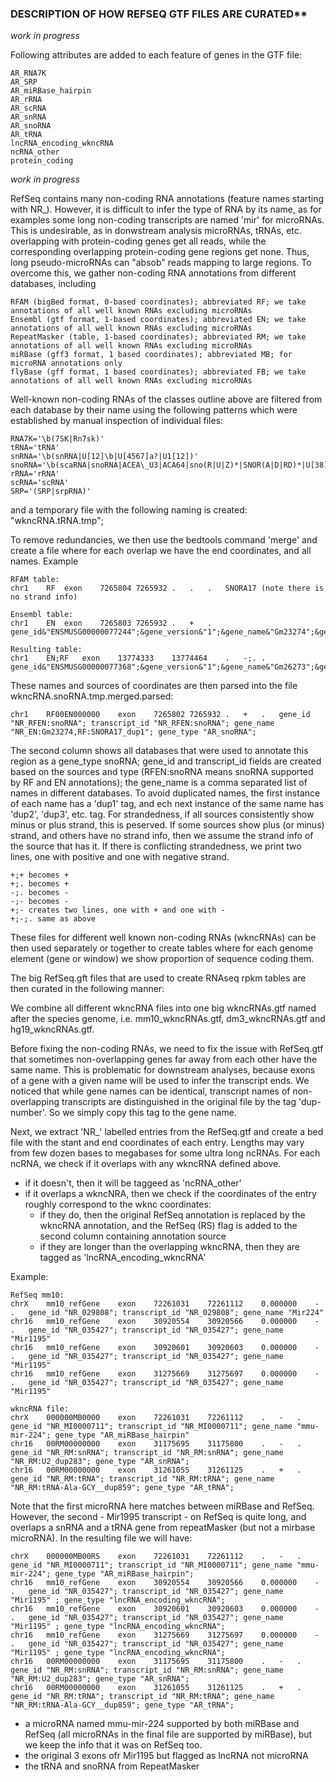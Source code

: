 ### DESCRIPTION OF HOW REFSEQ GTF FILES ARE CURATED**


*work in progress*

Following attributes are added to each feature of genes in the GTF file:

```
AR_RNA7K
AR_SRP
AR_miRBase_hairpin
AR_rRNA
AR_scRNA
AR_snRNA
AR_snoRNA
AR_tRNA
lncRNA_encoding_wkncRNA
ncRNA_other
protein_coding
```

*work in progress*

RefSeq contains many non-coding RNA annotations (feature names starting with NR_). However, it is difficult to infer the type of RNA by its name, as for examples some long non-coding transcripts are named 'mir' for microRNAs. This is undesirable, as in donwstream analysis microRNAs, tRNAs, etc. overlapping with protein-coding genes get all reads, while the corresponding overlapping protein-coding gene regions get none. Thus, long pseudo-microRNAs can "absob" reads mapping to large regions.
To overcome this, we gather non-coding RNA annotations from different databases, including

```
RFAM (bigBed format, 0-based coordinates); abbreviated RF; we take annotations of all well known RNAs excluding microRNAs
Ensembl (gtf format, 1-based coordinates); abbreviated EN; we take annotations of all well known RNAs excluding microRNAs
RepeatMasker (table, 1-based coordinates); abbreviated RM; we take annotations of all well known RNAs excluding microRNAs
miRBase (gff3 format, 1 based coordinates); abbreviated MB; for microRNA annotations only
flyBase (gff format, 1 based coordinates); abbreviated FB; we take annotations of all well known RNAs excluding microRNAs
```
Well-known non-coding RNAs of the classes outline above are filtered from each database by their name using the following patterns which were established by manual inspection of individual files:

```
RNA7K='\b(7SK|Rn7sk)'
tRNA='tRNA'
snRNA='\b(snRNA|U[12]\b|U[4567]a?|U1[12])'
snoRNA='\b(scaRNA|snoRNA|ACEA\_U3|ACA64|sno(R|U|Z)*|SNOR(A|D|RD)*|U[38])'
rRNA='rRNA'
scRNA='scRNA'
SRP='(SRP|srpRNA)'
```
and a temporary file with the following naming is created: "wkncRNA.tRNA.tmp";

To remove redundancies, we then use the bedtools command 'merge' and create a file where for each overlap we have the end coordinates, and all names. Example

```
RFAM table:
chr1	RF	exon	7265804	7265932	.	.	.	SNORA17 (note there is no strand info)

Ensembl table:
chr1	EN	exon	7265803	7265932	.	+	.	gene_id&"ENSMUSG00000077244";&gene_version&"1";&gene_name&"Gm23274";&gene_source&"EN";&gene_biotype&"snoRNA";

Resulting table:
chr1	EN;RF	exon	13774333	13774464	.	-;.	.	gene_id&"ENSMUSG00000077368";&gene_version&"1";&gene_name&"Gm26273";&gene_source&"EN";&gene_biotype&"snoRNA";|SNORA17
```

These names and sources of coordinates are then parsed into the file wkncRNA.snoRNA.tmp.merged.parsed:

```
chr1	RF00EN000000	exon	7265802	7265932	.	+	.	gene_id "NR_RFEN:snoRNA"; transcript_id "NR_RFEN:snoRNA"; gene_name "NR_EN:Gm23274,RF:SNORA17_dup1"; gene_type "AR_snoRNA";
```
The second column shows all databases that were used to annotate this region as a gene\_type snoRNA; gene\_id and transcript\_id fields are created based on the sources and type (RFEN:snoRNA means snoRNA supported by RF and EN annotations); the gene\_name is a comma separated list of names in different databases. To avoid duplicated names, the first instance of each name has a 'dup1' tag, and ech next instance of the same name has 'dup2', 'dup3', etc. tag. 
For strandedness, if all sources consistently show minus or plus strand, this is peserved. If some sources show plus (or minus) strand, and others have no strand info, then we assume the strand info of the source that has it. If there is conflicting strandedness, we print two lines, one with positive and one with negative strand.
```
+;+ becomes +
+;. becomes +
-;. becomes -
-;- becomes -
+;- creates two lines, one with + and one with -
+;-;. same as above
```

These files for different well known non-coding RNAs (wkncRNAs) can be then used separately or together to create tables where for each genome element (gene or window) we show proportion of sequence coding them.

The big RefSeq.gft files that are used to create RNAseq rpkm tables are then curated in the following manner:

We combine all different wkncRNA files into one big wkncRNAs.gtf named after the species genome, i.e. mm10\_wkncRNAs.gtf, dm3\_wkncRNAs.gtf and hg19\_wkncRNAs.gtf.

Before fixing the non-coding RNAs, we need to fix the issue with RefSeq.gtf that sometimes non-overlapping genes far away from each other have the same name. This is problematic for downstream analyses, because exons of a gene with a given name will be used to infer the transcript ends. We noticed that while gene names can be identical, transcript names of non-overlapping transcripts are distinguished in the original file by the tag 'dup-number'. So we simply copy this tag to the gene name.

Next, we extract 'NR_' labelled entries from the RefSeq.gtf and create a bed file with the stant and end coordinates of each entry. Lengths may vary from few dozen bases to megabases for some ultra long ncRNAs. 
For each ncRNA, we check if it overlaps with any wkncRNA defined above. 
  - if it doesn't, then it will be taggeed as 'ncRNA_other'
  - if it overlaps a wkncNRA, then we check if the coordinates of the entry roughly correspond to the wknc coordinates:
     - if they do, then the original RefSeq annotation is replaced by the wkncRNA annotation, and the RefSeq (RS) flag is added to the second column containing annotation source
     - if they are longer than the overlapping wkncRNA, then they are tagged as 'lncRNA\_encoding\_wkncRNA'

Example:
```
RefSeq mm10:
chrX	mm10_refGene	exon	72261031	72261112	0.000000	-	.	gene_id "NR_029808"; transcript_id "NR_029808"; gene_name "Mir224" 
chr16	mm10_refGene	exon	30920554	30920566	0.000000	-	.	gene_id "NR_035427"; transcript_id "NR_035427"; gene_name "Mir1195" 
chr16	mm10_refGene	exon	30920601	30920603	0.000000	-	.	gene_id "NR_035427"; transcript_id "NR_035427"; gene_name "Mir1195" 
chr16	mm10_refGene	exon	31275669	31275697	0.000000	-	.	gene_id "NR_035427"; transcript_id "NR_035427"; gene_name "Mir1195" 
```
```
wkncRNA file:
chrX	000000MB0000	exon	72261031	72261112	.	-	.	gene_id "NR_MI0000711"; transcript_id "NR_MI0000711"; gene_name "mmu-mir-224"; gene_type "AR_miRBase_hairpin"
chr16	00RM00000000	exon	31175695	31175800	.	-	.	gene_id "NR_RM:snRNA"; transcript_id "NR_RM:snRNA"; gene_name "NR_RM:U2_dup283"; gene_type "AR_snRNA";
chr16	00RM00000000	exon	31261055	31261125	.	+	.	gene_id "NR_RM:tRNA"; transcript_id "NR_RM:tRNA"; gene_name "NR_RM:tRNA-Ala-GCY__dup859"; gene_type "AR_tRNA";
```
Note that the first microRNA here matches between miRBase and RefSeq. However, the second - Mir1995 transcript - on RefSeq is quite long, and overlaps a snRNA and a tRNA gene from repeatMasker (but not a mirbase microRNA). 
In the resulting file we will have:
```
chrX	000000MB00RS	exon	72261031	72261112	.	-	.	gene_id "NR_MI0000711"; transcript_id "NR_MI0000711"; gene_name "mmu-mir-224"; gene_type "AR_miRBase_hairpin";
chr16	mm10_refGene	exon	30920554	30920566	0.000000	-	.	gene_id "NR_035427"; transcript_id "NR_035427"; gene_name "Mir1195" ; gene_type "lncRNA_encoding_wkncRNA";
chr16	mm10_refGene	exon	30920601	30920603	0.000000	-	.	gene_id "NR_035427"; transcript_id "NR_035427"; gene_name "Mir1195" ; gene_type "lncRNA_encoding_wkncRNA";
chr16	mm10_refGene	exon	31275669	31275697	0.000000	-	.	gene_id "NR_035427"; transcript_id "NR_035427"; gene_name "Mir1195" ; gene_type "lncRNA_encoding_wkncRNA";
chr16	00RM00000000	exon	31175695	31175800	.	-	.	gene_id "NR_RM:snRNA"; transcript_id "NR_RM:snRNA"; gene_name "NR_RM:U2_dup283"; gene_type "AR_snRNA";
chr16	00RM00000000	exon	31261055	31261125	.	+	.	gene_id "NR_RM:tRNA"; transcript_id "NR_RM:tRNA"; gene_name "NR_RM:tRNA-Ala-GCY__dup859"; gene_type "AR_tRNA";
```

 - a microRNA named mmu-mir-224 supported by both miRBase and RefSeq (all microRNAs in the final file are supported by miRBase), but we keep the info that it was on RefSeq too.
 - the original 3 exons ofr Mir1195 but flagged as lncRNA not microRNA
 - the tRNA and snoRNA from RepeatMasker

















